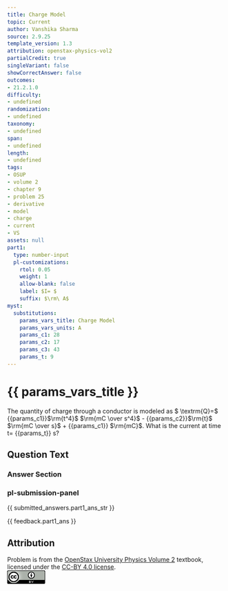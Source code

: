 ```yaml
---
title: Charge Model
topic: Current
author: Vanshika Sharma
source: 2.9.25
template_version: 1.3
attribution: openstax-physics-vol2
partialCredit: true
singleVariant: false
showCorrectAnswer: false
outcomes:
- 21.2.1.0
difficulty:
- undefined
randomization:
- undefined
taxonomy:
- undefined
span:
- undefined
length:
- undefined
tags:
- OSUP
- volume 2
- chapter 9
- problem 25
- derivative
- model
- charge
- current
- VS
assets: null
part1:
  type: number-input
  pl-customizations:
    rtol: 0.05
    weight: 1
    allow-blank: false
    label: $I= $
    suffix: $\rm\ A$
myst:
  substitutions:
    params_vars_title: Charge Model
    params_vars_units: A
    params_c1: 28
    params_c2: 17
    params_c3: 43
    params_t: 9
---
```

# {{ params_vars_title }}
The quantity of charge through a conductor is modeled as $ \textrm{Q}=$ {{params_c1}}$\rm{t^4}$ $\rm{mC \over s^4}$ - {{params_c2}}$\rm{t}$ $\rm{mC \over s}$ + {{params_c1}} $\rm{mC}$.
What is the current at time $\textrm{t} =$ {{params_t}} $\textrm{s}$?

## Question Text

### Answer Section

### pl-submission-panel

<p></p>
{{ submitted_answers.part1_ans_str }}
<p></p>
{{ feedback.part1_ans }}

## Attribution

Problem is from the [OpenStax University Physics Volume 2](https://openstax.org/details/books/university-physics-volume-2) textbook, licensed under the [CC-BY 4.0 license](https://creativecommons.org/licenses/by/4.0/).<br>![Image representing the Creative Commons 4.0 BY license.](https://raw.githubusercontent.com/firasm/bits/master/by.png)
